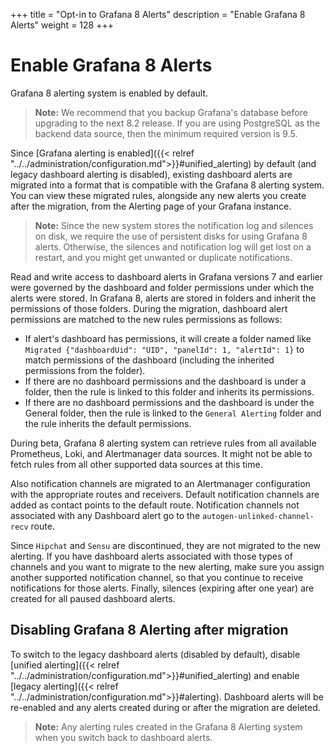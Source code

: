 +++
title = "Opt-in to Grafana 8 Alerts"
description = "Enable Grafana 8 Alerts"
weight = 128
+++

# Enable Grafana 8 Alerts

Grafana 8 alerting system is enabled by default.

> **Note:** We recommend that you backup Grafana's database before upgrading to the next 8.2 release. If you are using PostgreSQL as the backend data source, then the minimum required version is 9.5.

Since [Grafana alerting is enabled]({{< relref "../../administration/configuration.md">}}#unified_alerting) by default (and legacy dashboard alerting is disabled), existing dashboard alerts are migrated into a format that is compatible with the Grafana 8 alerting system. You can view these migrated rules, alongside any new alerts you create after the migration, from the Alerting page of your Grafana instance.

> **Note:** Since the new system stores the notification log and silences on disk, we require the use of persistent disks for using Grafana 8 alerts. Otherwise, the silences and notification log will get lost on a restart, and you might get unwanted or duplicate notifications.

Read and write access to dashboard alerts in Grafana versions 7 and earlier were governed by the dashboard and folder permissions under which the alerts were stored. In Grafana 8, alerts are stored in folders and inherit the permissions of those folders. During the migration, dashboard alert permissions are matched to the new rules permissions as follows:

- If alert's dashboard has permissions, it will create a folder named like `Migrated {"dashboardUid": "UID", "panelId": 1, "alertId": 1}` to match permissions of the dashboard (including the inherited permissions from the folder).
- If there are no dashboard permissions and the dashboard is under a folder, then the rule is linked to this folder and inherits its permissions.
- If there are no dashboard permissions and the dashboard is under the General folder, then the rule is linked to the `General Alerting` folder and the rule inherits the default permissions.

During beta, Grafana 8 alerting system can retrieve rules from all available Prometheus, Loki, and Alertmanager data sources. It might not be able to fetch rules from all other supported data sources at this time.

Also notification channels are migrated to an Alertmanager configuration with the appropriate routes and receivers. Default notification channels are added as contact points to the default route. Notification channels not associated with any Dashboard alert go to the `autogen-unlinked-channel-recv` route.

Since `Hipchat` and `Sensu` are discontinued, they are not migrated to the new alerting. If you have dashboard alerts associated with those types of channels and you want to migrate to the new alerting, make sure you assign another supported notification channel, so that you continue to receive notifications for those alerts.
Finally, silences (expiring after one year) are created for all paused dashboard alerts.

## Disabling Grafana 8 Alerting after migration

To switch to the legacy dashboard alerts (disabled by default), disable [unified alerting]({{< relref "../../administration/configuration.md">}}#unified_alerting) and enable [legacy alerting]({{< relref "../../administration/configuration.md">}}#alerting). Dashboard alerts will be re-enabled and any alerts created during or after the migration are deleted.

> **Note:** Any alerting rules created in the Grafana 8 Alerting system when you switch back to dashboard alerts.
